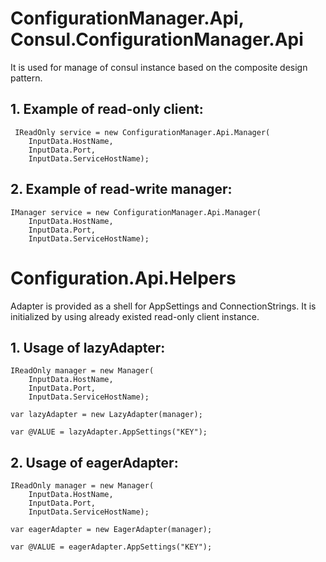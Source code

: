 # ConfigurationManager.Api, Consul.ConfigurationManager.Api
It is used for manage of consul instance based on the composite design pattern.

## 1. Example of read-only client:
```
 IReadOnly service = new ConfigurationManager.Api.Manager(
	InputData.HostName,
	InputData.Port,
	InputData.ServiceHostName);
```

## 2. Example of read-write manager:
```
IManager service = new ConfigurationManager.Api.Manager(
	InputData.HostName,
	InputData.Port,
	InputData.ServiceHostName);
```
# Configuration.Api.Helpers
Adapter is provided as a shell for AppSettings and ConnectionStrings. It is initialized by using
already existed read-only client instance.

## 1. Usage of lazyAdapter:
```
IReadOnly manager = new Manager(
	InputData.HostName, 
	InputData.Port, 
	InputData.ServiceHostName);

var lazyAdapter = new LazyAdapter(manager);

var @VALUE = lazyAdapter.AppSettings("KEY");
```
## 2. Usage of eagerAdapter:
```
IReadOnly manager = new Manager(
	InputData.HostName, 
	InputData.Port, 
	InputData.ServiceHostName);

var eagerAdapter = new EagerAdapter(manager);

var @VALUE = eagerAdapter.AppSettings("KEY");
```
